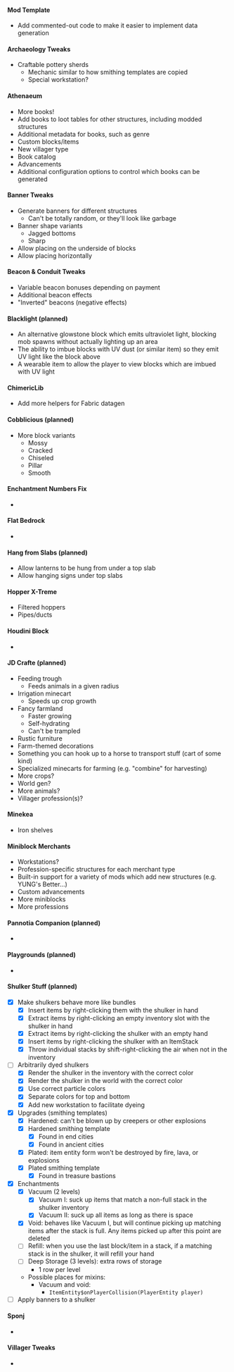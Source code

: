 #### Mod Template

* Add commented-out code to make it easier to implement data generation

#### Archaeology Tweaks

* Craftable pottery sherds
    * Mechanic similar to how smithing templates are copied
    * Special workstation?

#### Athenaeum

* More books!
* Add books to loot tables for other structures, including modded structures
* Additional metadata for books, such as genre
* Custom blocks/items
* New villager type
* Book catalog
* Advancements
* Additional configuration options to control which books can be generated

#### Banner Tweaks

* Generate banners for different structures
    * Can't be totally random, or they'll look like garbage
* Banner shape variants
    * Jagged bottoms
    * Sharp
* Allow placing on the underside of blocks
* Allow placing horizontally

#### Beacon & Conduit Tweaks

* Variable beacon bonuses depending on payment
* Additional beacon effects
* "Inverted" beacons (negative effects)

#### Blacklight (planned)

* An alternative glowstone block which emits ultraviolet light, blocking mob spawns without actually lighting up an area
* The ability to imbue blocks with UV dust (or similar item) so they emit UV light like the block above
* A wearable item to allow the player to view blocks which are imbued with UV light

#### ChimericLib

* Add more helpers for Fabric datagen

#### Cobblicious (planned)

* More block variants
    * Mossy
    * Cracked
    * Chiseled
    * Pillar
    * Smooth

#### Enchantment Numbers Fix

*

#### Flat Bedrock

*

#### Hang from Slabs (planned)

* Allow lanterns to be hung from under a top slab
* Allow hanging signs under top slabs

#### Hopper X-Treme

* Filtered hoppers
* Pipes/ducts

#### Houdini Block

*

#### JD Crafte (planned)

* Feeding trough
    * Feeds animals in a given radius
* Irrigation minecart
    * Speeds up crop growth
* Fancy farmland
    * Faster growing
    * Self-hydrating
    * Can't be trampled
* Rustic furniture
* Farm-themed decorations
* Something you can hook up to a horse to transport stuff (cart of some kind)
* Specialized minecarts for farming (e.g. "combine" for harvesting)
* More crops?
* World gen?
* More animals?
* Villager profession(s)?

#### Minekea

* Iron shelves

#### Miniblock Merchants

* Workstations?
* Profession-specific structures for each merchant type
* Built-in support for a variety of mods which add new structures (e.g. YUNG's Better...)
* Custom advancements
* More miniblocks
* More professions

#### Pannotia Companion (planned)

*

#### Playgrounds (planned)

*

#### Shulker Stuff (planned)

* [x] Make shulkers behave more like bundles
    * [x] Insert items by right-clicking them with the shulker in hand
    * [x] Extract items by right-clicking an empty inventory slot with the shulker in hand
    * [x] Extract items by right-clicking the shulker with an empty hand
    * [x] Insert items by right-clicking the shulker with an ItemStack
    * [x] Throw individual stacks by shift-right-clicking the air when not in the inventory
* [ ] Arbitrarily dyed shulkers
    * [x] Render the shulker in the inventory with the correct color
    * [x] Render the shulker in the world with the correct color
    * [x] Use correct particle colors
    * [x] Separate colors for top and bottom
    * [x] Add new workstation to facilitate dyeing
* [x] Upgrades (smithing templates)
    * [x] Hardened: can't be blown up by creepers or other explosions
    * [x] Hardened smithing template
        * [x] Found in end cities
        * [x] Found in ancient cities
    * [x] Plated: item entity form won't be destroyed by fire, lava, or explosions
    * [x] Plated smithing template
        * [x] Found in treasure bastions
* [x] Enchantments
    * [x] Vacuum (2 levels)
        * [x] Vacuum I: suck up items that match a non-full stack in the shulker inventory
        * [x] Vacuum II: suck up all items as long as there is space
    * [x] Void: behaves like Vacuum I, but will continue picking up matching items after the stack is full. Any
      items picked up after this point are deleted
    * [ ] Refill: when you use the last block/item in a stack, if a matching stack is in the shulker, it will refill
      your hand
    * [ ] Deep Storage (3 levels): extra rows of storage
        * 1 row per level
    * Possible places for mixins:
        * Vacuum and void:
            * `ItemEntity$onPlayerCollision(PlayerEntity player)`
* [ ] Apply banners to a shulker

#### Sponj

*

#### Villager Tweaks

* 
